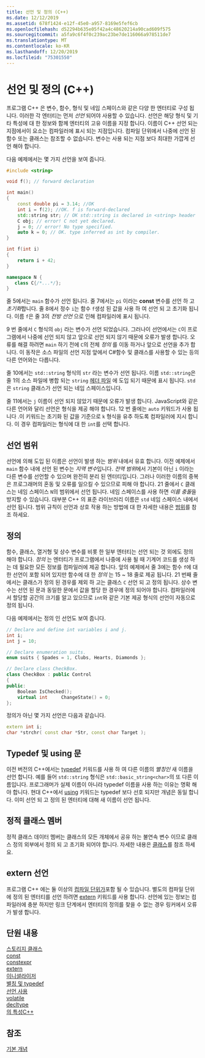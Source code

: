 ```yaml
---
title: 선언 및 정의 (C++)
ms.date: 12/12/2019
ms.assetid: 678f1424-e12f-45e0-a957-8169e5fef6cb
ms.openlocfilehash: d52294b635e05f42a4c48620214a90cad609f575
ms.sourcegitcommit: a5fa9c6f4f0c239ac23be7de116066a978511de7
ms.translationtype: MT
ms.contentlocale: ko-KR
ms.lasthandoff: 12/20/2019
ms.locfileid: "75301550"
---
```

# <a name="declarations-and-definitions-c"></a>선언 및 정의 (C++)

프로그램 C++ 은 변수, 함수, 형식 및 네임 스페이스와 같은 다양 한 엔터티로 구성 됩니다. 이러한 각 엔터티는 먼저 *선언* 되어야 사용할 수 있습니다. 선언은 해당 형식 및 기타 특성에 대 한 정보와 함께 엔터티의 고유 이름을 지정 합니다. 이름이 C++ 선언 되는 지점에서이 요소는 컴파일러에 표시 되는 지점입니다. 컴파일 단위에서 나중에 선언 된 함수 또는 클래스는 참조할 수 없습니다. 변수는 사용 되는 지점 보다 최대한 가깝게 선언 해야 합니다.

다음 예제에서는 몇 가지 선언을 보여 줍니다.

```cpp
#include <string>

void f(); // forward declaration

int main()
{
    const double pi = 3.14; //OK
    int i = f(2); //OK. f is forward-declared
    std::string str; // OK std::string is declared in <string> header
    C obj; // error! C not yet declared.
    j = 0; // error! No type specified.
    auto k = 0; // OK. type inferred as int by compiler.
}

int f(int i)
{
    return i + 42;
}

namespace N {
   class C{/*...*/};
}
```

줄 5에서는 `main` 함수가 선언 됩니다. 줄 7에서는 `pi` 이라는 **const** 변수를 선언 하 고 *초기화*합니다. 줄 8에서 정수 `i`는 함수 `f`생성 된 값을 사용 하 여 선언 되 고 초기화 됩니다. 이름 `f`은 줄 3의 *전방 선언* 으로 인해 컴파일러에 표시 됩니다. 

9 번 줄에서 `C` 형식의 `obj` 라는 변수가 선언 되었습니다. 그러나이 선언에서는 `C`이 프로그램에서 나중에 선언 되지 않고 앞으로 선언 되지 않기 때문에 오류가 발생 합니다. 오류를 해결 하려면 `main` 하기 전에 `C`의 전체 *정의* 를 이동 하거나 앞으로 선언을 추가 합니다. 이 동작은 소스 파일의 선언 지점 앞에서 C#함수 및 클래스를 사용할 수 있는 등의 다른 언어와는 다릅니다. 

줄 10에서는 `std::string` 형식의 `str` 라는 변수가 선언 됩니다. 이름 `std::string`은 줄 1의 소스 파일에 병합 되는 `string` [헤더 파일](header-files-cpp.md) 에 도입 되기 때문에 표시 됩니다. `std`은 `string` 클래스가 선언 되는 네임 스페이스입니다.

줄 11에서는 `j` 이름이 선언 되지 않았기 때문에 오류가 발생 합니다. JavaScript와 같은 다른 언어와 달리 선언은 형식을 제공 해야 합니다. 12 번 줄에는 `auto` 키워드가 사용 됩니다 .이 키워드는 초기화 된 값을 기준으로 `k` 형식을 유추 하도록 컴파일러에 지시 합니다. 이 경우 컴파일러는 형식에 대 한 `int`를 선택 합니다.  

## <a name="declaration-scope"></a>선언 범위

선언에 의해 도입 된 이름은 선언이 발생 하는 *범위* 내에서 유효 합니다. 이전 예제에서 `main` 함수 내에 선언 된 변수는 *지역 변수*입니다. *전역 범위*에서 기본이 아닌 `i` 이라는 다른 변수를 선언할 수 있으며 완전히 분리 된 엔터티입니다. 그러나 이러한 이름의 중복은 프로그래머의 혼동 및 오류를 일으킬 수 있으므로 피해 야 합니다. 21 줄에서 `C` 클래스는 네임 스페이스 `N`의 범위에서 선언 됩니다. 네임 스페이스를 사용 하면 *이름 충돌*을 방지할 수 있습니다. 대부분 C++ 의 표준 라이브러리 이름은 `std` 네임 스페이스 내에서 선언 됩니다. 범위 규칙이 선언과 상호 작용 하는 방법에 대 한 자세한 내용은 [범위](../cpp/scope-visual-cpp.md)를 참조 하세요.

## <a name="definitions"></a>정의

함수, 클래스, 열거형 및 상수 변수를 비롯 한 일부 엔터티는 선언 되는 것 외에도 정의 해야 합니다. *정의* 는 엔터티가 프로그램에서 나중에 사용 될 때 기계어 코드를 생성 하는 데 필요한 모든 정보를 컴파일러에 제공 합니다. 앞의 예제에서 줄 3에는 함수 `f`에 대 한 선언이 포함 되어 있지만 함수에 대 한 *정의* 는 15 ~ 18 줄로 제공 됩니다. 21 번째 줄에서는 클래스가 정의 된 경우를 제외 하 고는 클래스 `C` 선언 되 고 정의 됩니다. 상수 변수는 선언 된 문과 동일한 문에서 값을 할당 한 경우에 정의 되어야 합니다. 컴파일러에서 할당할 공간의 크기를 알고 있으므로 `int`와 같은 기본 제공 형식의 선언이 자동으로 정의 됩니다.

다음 예제에서는 정의 인 선언도 보여 줍니다.

```cpp
// Declare and define int variables i and j.
int i;
int j = 10;

// Declare enumeration suits.
enum suits { Spades = 1, Clubs, Hearts, Diamonds };

// Declare class CheckBox.
class CheckBox : public Control
{
public:
    Boolean IsChecked();
    virtual int     ChangeState() = 0;
};
```

정의가 아닌 몇 가지 선언은 다음과 같습니다.

```cpp
extern int i;
char *strchr( const char *Str, const char Target );
```

## <a name="typedefs-and-using-statements"></a>Typedef 및 using 문

이전 버전의 C++에서는 [typedef](aliases-and-typedefs-cpp.md) 키워드를 사용 하 여 다른 이름의 *별칭인* 새 이름을 선언 합니다. 예를 들어 `std::string` 형식은 `std::basic_string<char>`의 또 다른 이름입니다. 프로그래머가 실제 이름이 아니라 typedef 이름을 사용 하는 이유는 명확 해야 합니다. 현대 C++에서 [using](aliases-and-typedefs-cpp.md) 키워드는 typedef 보다 선호 되지만 개념은 동일 합니다. 이미 선언 되 고 정의 된 엔터티에 대해 새 이름이 선언 됩니다.

## <a name="static-class-members"></a>정적 클래스 멤버

정적 클래스 데이터 멤버는 클래스의 모든 개체에서 공유 하는 불연속 변수 이므로 클래스 정의 외부에서 정의 되 고 초기화 되어야 합니다. 자세한 내용은 [클래스](../cpp/classes-and-structs-cpp.md)를 참조 하세요.

## <a name="extern-declarations"></a>extern 선언

프로그램 C++ 에는 둘 이상의 [컴파일 단위가](header-files-cpp.md)포함 될 수 있습니다. 별도의 컴파일 단위에 정의 된 엔터티를 선언 하려면 [extern](extern-cpp.md) 키워드를 사용 합니다. 선언에 있는 정보는 컴파일러에 충분 하지만 링크 단계에서 엔터티의 정의를 찾을 수 없는 경우 링커에서 오류가 발생 합니다.

## <a name="in-this-section"></a>단원 내용

[스토리지 클래스](storage-classes-cpp.md)<br/>
[const](const-cpp.md)<br/>
[constexpr](constexpr-cpp.md)<br/>
[extern](extern-cpp.md)<br/>
[이니셜라이저](initializers.md)<br/>
[별칭 및 typedef](aliases-and-typedefs-cpp.md)<br/>
[선언 사용](using-declaration.md)<br/>
[volatile](volatile-cpp.md)<br/>
[decltype](decltype-cpp.md)<br/>
[의 특성C++](attributes.md)<br/>

## <a name="see-also"></a>참조

[기본 개념](../cpp/basic-concepts-cpp.md)<br/>
